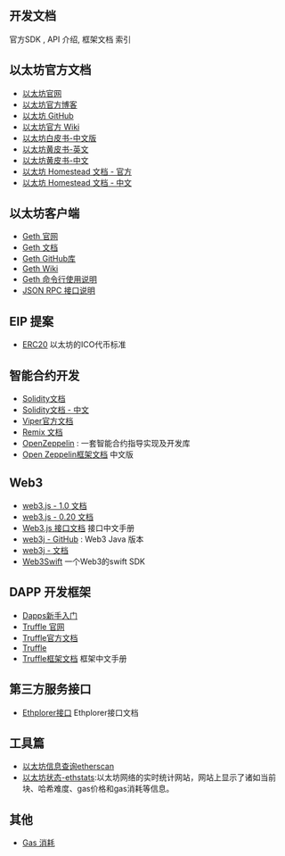 
## 开发文档

官方SDK , API 介绍, 框架文档 索引


## 以太坊官方文档

* [以太坊官网](https://www.ethereum.org/)
* [以太坊官方博客](https://blog.ethereum.org)
* [以太坊 GitHub](https://github.com/ethereum)
* [以太坊官方 Wiki](https://github.com/ethereum/wiki/wiki)
* [以太坊白皮书-中文版](http://ethfans.org/posts/ethereum-whitepaper)
* [以太坊黄皮书-英文](https://ethereum.github.io/yellowpaper/paper.pdf)
* [以太坊黄皮书-中文](https://github.com/riversyang/ethereum_yellowpaper)
* [以太坊 Homestead 文档 - 官方](http://www.ethdocs.org/en/latest/)
* [以太坊 Homestead 文档 - 中文](http://ethdoc.cn/)


## 以太坊客户端

* [Geth 官网](https://geth.ethereum.org/)
* [Geth 文档](https://geth.ethereum.org/docs/)
* [Geth GitHub库 ](https://github.com/ethereum/go-ethereum)
* [Geth Wiki](https://github.com/ethereum/go-ethereum/wiki)
* [Geth 命令行使用说明](https://github.com/ethereum/go-ethereum/wiki/Command-Line-Options)
* [JSON RPC 接口说明](https://github.com/ethereum/wiki/wiki/JSON-RPC)

## EIP 提案

- [ERC20](https://github.com/ethereum/EIPs/blob/master/EIPS/eip-20.md) 以太坊的ICO代币标准

## 智能合约开发

* [Solidity文档](https://solidity.readthedocs.io/en/latest/)
* [Solidity文档 - 中文](https://solidity-cn.readthedocs.io)
* [Viper官方文档](https://viper.readthedocs.io/en/latest/index.html)
* [Remix 文档](https://remix.readthedocs.io/en/latest/)
* [OpenZeppelin](https://github.com/OpenZeppelin/openzeppelin-solidity) : 一套智能合约指导实现及开发库
* [Open Zeppelin框架文档](http://zeppelin.tryblockchain.org/) 中文版


## Web3

* [web3.js - 1.0 文档](https://web3js.readthedocs.io/en/1.0/)
* [web3.js - 0.20 文档](https://web3js.readthedocs.io/en/1.0/)
* [Web3.js 接口文档](https://web3.learnblockchain.cn/) 接口中文手册
* [web3j - GitHub](https://github.com/web3j/web3j) : Web3 Java 版本
* [web3j - 文档](https://docs.web3j.io/)
* [Web3Swift](https://github.com/BANKEX/web3swift) 一个Web3的swift SDK

## DAPP 开发框架

* [Dapps新手入门](https://dappsforbeginners.wordpress.com/)
* [Truffle 官网](https://truffleframework.com/)
* [Truffle官方文档](http://truffleframework.com/docs/)
* [Truffle](https://github.com/trufflesuite/truffle)
* [Truffle框架文档](http://truffle.tryblockchain.org/) 框架中文手册

## 第三方服务接口


- [Ethplorer接口](https://github.com/EverexIO/Ethplorer/wiki/Ethplorer-API?from=etop) Ethplorer接口文档


## 工具篇
* [以太坊信息查询etherscan](http://etherscan.io/)
* [以太坊状态-ethstats](https://ethstats.net/):以太坊网络的实时统计网站，网站上显示了诸如当前块、哈希难度、gas价格和gas消耗等信息。


## 其他

* [Gas 消耗](OPCODE_Gas.pdf)



